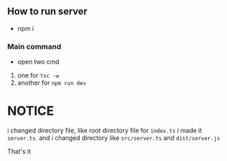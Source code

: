
## How to run server

- npm i
 

### Main command
- open two cmd
1. one for ```tsc -w```
2. another for ```npm run dev```

# NOTICE 
i changed directory file, like root directory file for ```index.ts``` i made it ```server.ts```. and i changed directory like ```src/server.ts``` and ```dist/server.js```

That's it